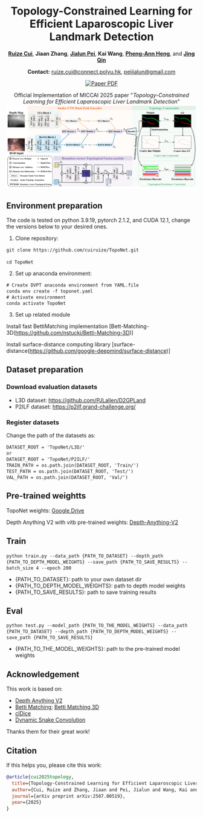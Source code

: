 <div align=center>
<h1>Topology-Constrained Learning for Efficient Laparoscopic Liver Landmark Detection</h1>

[**Ruize Cui**](https://scholar.google.com/citations?hl=en&user=rAcxfuUAAAAJ), **Jiaan Zhang**, [**Jialun Pei**](https://scholar.google.com/citations?user=1lPivLsAAAAJ&hl=en), **Kai Wang**, [**Pheng-Ann Heng**](https://scholar.google.com/citations?user=OFdytjoAAAAJ&hl=en), and [**Jing Qin**](https://harry-qinjing.github.io/)

**Contact:** ruize.cui@connect.polyu.hk, peijialun@gmail.com

<a href="https://arxiv.org/abs/2507.00519"><img src='https://img.shields.io/badge/arXiv-TopoNet-red' alt='Paper PDF'></a>

Official Implementation of MICCAI 2025 paper "*Topology-Constrained Learning for Efficient Laparoscopic Liver Landmark Detection*"
![overview](assets/overview.png)

</div>

## Environment preparation
The code is tested on python 3.9.19, pytorch 2.1.2, and CUDA 12.1, change the versions below to your desired ones.
1. Clone repository:
```shell
git clone https://github.com/cuiruize/TopoNet.git

cd TopoNet
```
   
2. Set up anaconda environment:
```shell
# Create DVPT anaconda environment from YAML.file
conda env create -f toponet.yaml
# Activate environment
conda activate TopoNet
```

3. Set up related module

Install fast BettiMatching implementation [Bett-Matching-3D(https://github.com/nstucki/Betti-Matching-3D)]

Install surface-distance computing library [surface-distance(https://github.com/google-deepmind/surface-distance)]

## Dataset preparation

### Download evaluation datasets
- L3D dataset: https://github.com/PJLallen/D2GPLand
- P2ILF dataset: https://p2ilf.grand-challenge.org/
### Register datasets
Change the path of the datasets as:
```shell
DATASET_ROOT = 'TopoNet/L3D/'
or
DATASET_ROOT = 'TopoNet/P2ILF/'
TRAIN_PATH = os.path.join(DATASET_ROOT, 'Train/')
TEST_PATH = os.path.join(DATASET_ROOT, 'Test/')
VAL_PATH = os.path.join(DATASET_ROOT, 'Val/')
```

## Pre-trained weightts

TopoNet weights: [Google Drive](https://drive.google.com/file/d/1dfvMlagKPOO3P3QswYns8JO5tLTj798r/view?usp=sharing)

Depth Anything V2 with vitb pre-trained weights: [Depth-Anything-V2](https://github.com/DepthAnything/Depth-Anything-V2)

## Train

```shell
python train.py --data_path {PATH_TO_DATASET} --depth_path {PATH_TO_DEPTH_MODEL_WEIGHTS} --save_path {PATH_TO_SAVE_RESULTS} --batch_size 4 --epoch 200
```

- {PATH_TO_DATASET}: path to your own dataset dir
- {PATH_TO_DEPTH_MODEL_WEIGHTS}: path to depth model weights
- {PATH_TO_SAVE_RESULTS}: path to save training results

## Eval

```shell
python test.py --model_path {PATH_TO_THE_MODEL_WEIGHTS} --data_path {PATH_TO_DATASET} --depth_path {PATH_TO_DEPTH_MODEL_WEIGHTS} --save_path {PATH_TO_SAVE_RESULTS}
```

- {PATH_TO_THE_MODEL_WEIGHTS}: path to the pre-trained model weights

## Acknowledgement
This work is based on:

- [Depth Anything V2](https://github.com/DepthAnything/Depth-Anything-V2)
- [Betti Matching](https://github.com/nstucki/Betti-matching); [Betti Matching 3D](https://github.com/nstucki/Betti-Matching-3D)
- [clDice](https://github.com/jocpae/clDice)
- [Dynamic Snake Convolution](https://github.com/YaoleiQi/DSCNet)

Thanks them for their great work!

## Citation

If this helps you, please cite this work:

```bibtex
@article{cui2025topology,
  title={Topology-Constrained Learning for Efficient Laparoscopic Liver Landmark Detection},
  author={Cui, Ruize and Zhang, Jiaan and Pei, Jialun and Wang, Kai and Heng, Pheng-Ann and Qin, Jing},
  journal={arXiv preprint arXiv:2507.00519},
  year={2025}
}
```

